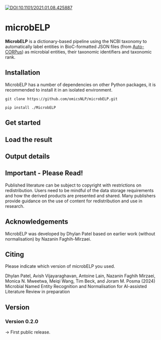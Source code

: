 [![DOI:10.1101/2021.01.08.425887](http://img.shields.io/badge/DOI-10.1101/2025.08.29.671515-BE2536.svg)](https://doi.org/10.1101/2025.08.29.671515)

# microbELP 
**MicrobELP** is a dictionary-based pipeline using the NCBI taxonomy to automatically label entities in BioC-formatted JSON files (from [Auto-CORPus](https://github.com/omicsNLP/Auto-CORPus)) as microbial entities, their taxonomic identifiers and taxonomic rank.


## Installation
MicrobELP has a number of dependencies on other Python packages, it is recommended to install it in an isolated environment.

`git clone https://github.com/omicsNLP/microbELP.git`

`pip install ./MicrobELP`

## Get started

## Load the result

## Output details

## Important - Please Read!
Published literature can be subject to copyright with restrictions on redistribution. Users need to be mindful of the data storage requirements and how the derived products are presented and shared. Many publishers provide guidance on the use of content for redistribution and use in research.

## Acknowledgements
MicrobELP was developed by Dhylan Patel based on earlier work (without normalisation) by Nazanin Faghih-Mirzaei.


## Citing

Please indicate which version of microbELP you used.

Dhylan Patel, Avish Vijayaraghavan, Antoine Lain, Nazanin Faghih Mirzaei, Monica N. Mweetwa, Meiqi Wang, Tim Beck, and Joram M. Posma (2024) Microbial Named Entity Recognition and Normalisation for AI-assisted Literature Review in preparation


## Version

### Version 0.2.0
-> First public release.

